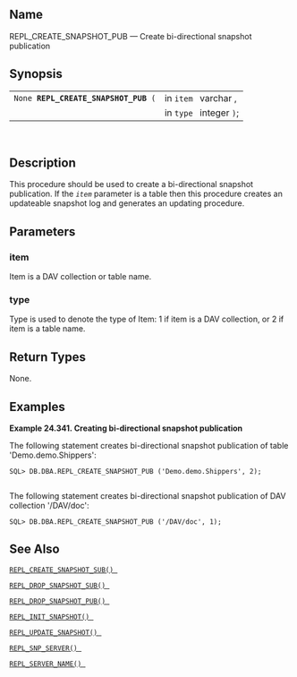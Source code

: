 <div>

<div>

</div>

<div>

## Name

REPL_CREATE_SNAPSHOT_PUB — Create bi-directional snapshot publication

</div>

<div>

## Synopsis

<div>

|                                           |                         |
|-------------------------------------------|-------------------------|
| `None `**`REPL_CREATE_SNAPSHOT_PUB`**` (` | in `item ` varchar ,    |
|                                           | in `type ` integer `)`; |

<div>

 

</div>

</div>

</div>

<div>

## Description

This procedure should be used to create a bi-directional snapshot
publication. If the *`item`* parameter is a table then this procedure
creates an updateable snapshot log and generates an updating procedure.

</div>

<div>

## Parameters

<div>

### item

Item is a DAV collection or table name.

</div>

<div>

### type

Type is used to denote the type of Item: 1 if item is a DAV collection,
or 2 if item is a table name.

</div>

</div>

<div>

## Return Types

None.

</div>

<div>

## Examples

<div>

**Example 24.341. Creating bi-directional snapshot publication**

<div>

The following statement creates bi-directional snapshot publication of
table 'Demo.demo.Shippers':

``` screen
SQL> DB.DBA.REPL_CREATE_SNAPSHOT_PUB ('Demo.demo.Shippers', 2);
      
```

The following statement creates bi-directional snapshot publication of
DAV collection '/DAV/doc':

``` screen
SQL> DB.DBA.REPL_CREATE_SNAPSHOT_PUB ('/DAV/doc', 1);
```

</div>

</div>

  

</div>

<div>

## See Also

<a href="fn_repl_create_snapshot_sub.html" class="link"
title="REPL_CREATE_SNAPSHOT_SUB"><code
class="function">REPL_CREATE_SNAPSHOT_SUB() </code></a>

<a href="fn_repl_drop_snapshot_sub.html" class="link"
title="REPL_DROP_SNAPSHOT_SUB"><code
class="function">REPL_DROP_SNAPSHOT_SUB() </code></a>

<a href="fn_repl_drop_snapshot_pub.html" class="link"
title="REPL_DROP_SNAPSHOT_PUB"><code
class="function">REPL_DROP_SNAPSHOT_PUB() </code></a>

<a href="fn_repl_init_snapshot.html" class="link"
title="REPL_INIT_SNAPSHOT"><code
class="function">REPL_INIT_SNAPSHOT() </code></a>

<a href="fn_repl_update_snapshot.html" class="link"
title="REPL_UPDATE_SNAPSHOT"><code
class="function">REPL_UPDATE_SNAPSHOT() </code></a>

<a href="fn_repl_snp_server.html" class="link"
title="REPL_SNP_SERVER"><code
class="function">REPL_SNP_SERVER() </code></a>

<a href="fn_repl_server_name.html" class="link"
title="REPL_SERVER_NAME"><code
class="function">REPL_SERVER_NAME() </code></a>

</div>

</div>
